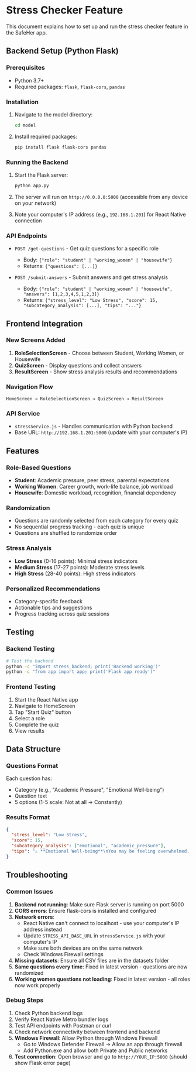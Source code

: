 # Stress Checker Feature

This document explains how to set up and run the stress checker feature in the SafeHer app.

## Backend Setup (Python Flask)

### Prerequisites
- Python 3.7+
- Required packages: `flask`, `flask-cors`, `pandas`

### Installation
1. Navigate to the model directory:
   ```bash
   cd model
   ```

2. Install required packages:
   ```bash
   pip install flask flask-cors pandas
   ```

### Running the Backend
1. Start the Flask server:
   ```bash
   python app.py
   ```

2. The server will run on `http://0.0.0.0:5000` (accessible from any device on your network)
3. Note your computer's IP address (e.g., `192.168.1.201`) for React Native connection

### API Endpoints
- `POST /get-questions` - Get quiz questions for a specific role
  - Body: `{"role": "student" | "working_women" | "housewife"}`
  - Returns: `{"questions": [...]}`

- `POST /submit-answers` - Submit answers and get stress analysis
  - Body: `{"role": "student" | "working_women" | "housewife", "answers": [1,2,3,4,5,1,2,3]}`
  - Returns: `{"stress_level": "Low Stress", "score": 15, "subcategory_analysis": [...], "tips": "..."}`

## Frontend Integration

### New Screens Added
1. **RoleSelectionScreen** - Choose between Student, Working Women, or Housewife
2. **QuizScreen** - Display questions and collect answers
3. **ResultScreen** - Show stress analysis results and recommendations

### Navigation Flow
```
HomeScreen → RoleSelectionScreen → QuizScreen → ResultScreen
```

### API Service
- `stressService.js` - Handles communication with Python backend
- Base URL: `http://192.168.1.201:5000` (update with your computer's IP)

## Features

### Role-Based Questions
- **Student**: Academic pressure, peer stress, parental expectations
- **Working Women**: Career growth, work-life balance, job workload
- **Housewife**: Domestic workload, recognition, financial dependency

### Randomization
- Questions are randomly selected from each category for every quiz
- No sequential progress tracking - each quiz is unique
- Questions are shuffled to randomize order

### Stress Analysis
- **Low Stress** (0-16 points): Minimal stress indicators
- **Medium Stress** (17-27 points): Moderate stress levels
- **High Stress** (28-40 points): High stress indicators

### Personalized Recommendations
- Category-specific feedback
- Actionable tips and suggestions
- Progress tracking across quiz sessions

## Testing

### Backend Testing
```bash
# Test the backend
python -c "import stress_backend; print('Backend working')"
python -c "from app import app; print('Flask app ready')"
```

### Frontend Testing
1. Start the React Native app
2. Navigate to HomeScreen
3. Tap "Start Quiz" button
4. Select a role
5. Complete the quiz
6. View results

## Data Structure

### Questions Format
Each question has:
- Category (e.g., "Academic Pressure", "Emotional Well-being")
- Question text
- 5 options (1-5 scale: Not at all → Constantly)

### Results Format
```json
{
  "stress_level": "Low Stress",
  "score": 15,
  "subcategory_analysis": ["emotional", "academic_pressure"],
  "tips": "⚠️ **Emotional Well-being**\nYou may be feeling overwhelmed...\n💡 _Tip_: Try journaling..."
}
```

## Troubleshooting

### Common Issues
1. **Backend not running**: Make sure Flask server is running on port 5000
2. **CORS errors**: Ensure flask-cors is installed and configured
3. **Network errors**: 
   - React Native can't connect to localhost - use your computer's IP address instead
   - Update `STRESS_API_BASE_URL` in `stressService.js` with your computer's IP
   - Make sure both devices are on the same network
   - Check Windows Firewall settings
4. **Missing datasets**: Ensure all CSV files are in the datasets folder
5. **Same questions every time**: Fixed in latest version - questions are now randomized
6. **Working women questions not loading**: Fixed in latest version - all roles now work properly

### Debug Steps
1. Check Python backend logs
2. Verify React Native Metro bundler logs
3. Test API endpoints with Postman or curl
4. Check network connectivity between frontend and backend
5. **Windows Firewall**: Allow Python through Windows Firewall
   - Go to Windows Defender Firewall → Allow an app through firewall
   - Add Python.exe and allow both Private and Public networks
6. **Test connection**: Open browser and go to `http://YOUR_IP:5000` (should show Flask error page)
